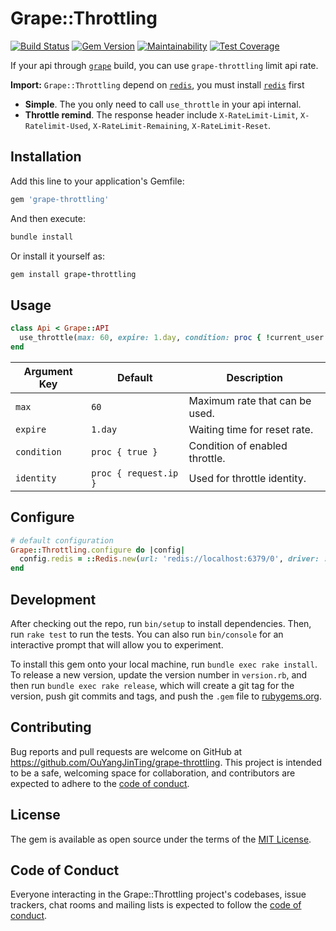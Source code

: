 # Grape::Throttling

[![Build Status](https://travis-ci.org/OuYangJinTing/grape-throttling.svg)](https://travis-ci.org/OuYangJinTing/grape-throttling)
[![Gem Version](https://badge.fury.io/rb/grape-throttling.svg)](https://badge.fury.io/rb/grape-throttling)
[![Maintainability](https://api.codeclimate.com/v1/badges/f200c46569aa627315f6/maintainability)](https://codeclimate.com/github/OuYangJinTing/grape-throttling/maintainability)
[![Test Coverage](https://api.codeclimate.com/v1/badges/f200c46569aa627315f6/test_coverage)](https://codeclimate.com/github/OuYangJinTing/grape-throttling/test_coverage)

If your api through [`grape`](https://github.com/ruby-grape/grape) build, you can use `grape-throttling` limit api rate.

**Import:** `Grape::Throttling` depend on [`redis`](https://github.com/redis/redis), you must install [`redis`](https://github.com/redis/redis) first

- **Simple**. The you only need to call `use_throttle` in your api internal.
- **Throttle remind**. The response header include `X-RateLimit-Limit`, `X-Ratelimit-Used`, `X-RateLimit-Remaining`, `X-RateLimit-Reset`.

## Installation

Add this line to your application's Gemfile:

```ruby
gem 'grape-throttling'
```

And then execute:

```ruby
bundle install
```

Or install it yourself as:

```ruby
gem install grape-throttling
```

## Usage

```ruby
class Api < Grape::API
  use_throttle(max: 60, expire: 1.day, condition: proc { !current_user.is_admin? }, identity: proc { request.ip })
end
```

| Argument Key | Default               | Description                    |
| ------------ | --------------------- | ------------------------------ |
| `max`        | `60`                  | Maximum rate that can be used. |
| `expire`     | `1.day`               | Waiting time for reset rate.   |
| `condition`  | `proc { true }`       | Condition of enabled throttle. |
| `identity`   | `proc { request.ip }` | Used for throttle identity.    |

## Configure

```ruby
# default configuration
Grape::Throttling.configure do |config|
  config.redis = ::Redis.new(url: 'redis://localhost:6379/0', driver: :hiredis)
end
```

## Development

After checking out the repo, run `bin/setup` to install dependencies. Then, run `rake test` to run the tests. You can also run `bin/console` for an interactive prompt that will allow you to experiment.

To install this gem onto your local machine, run `bundle exec rake install`. To release a new version, update the version number in `version.rb`, and then run `bundle exec rake release`, which will create a git tag for the version, push git commits and tags, and push the `.gem` file to [rubygems.org](https://rubygems.org).

## Contributing

Bug reports and pull requests are welcome on GitHub at <https://github.com/OuYangJinTing/grape-throttling>. This project is intended to be a safe, welcoming space for collaboration, and contributors are expected to adhere to the [code of conduct](https://github.com/OuYangJinTing/grape-throttling/blob/master/CODE_OF_CONDUCT.md).

## License

The gem is available as open source under the terms of the [MIT License](https://opensource.org/licenses/MIT).

## Code of Conduct

Everyone interacting in the Grape::Throttling project's codebases, issue trackers, chat rooms and mailing lists is expected to follow the [code of conduct](https://github.com/OuYangJinTing/grape-throttling/blob/master/CODE_OF_CONDUCT.md).
